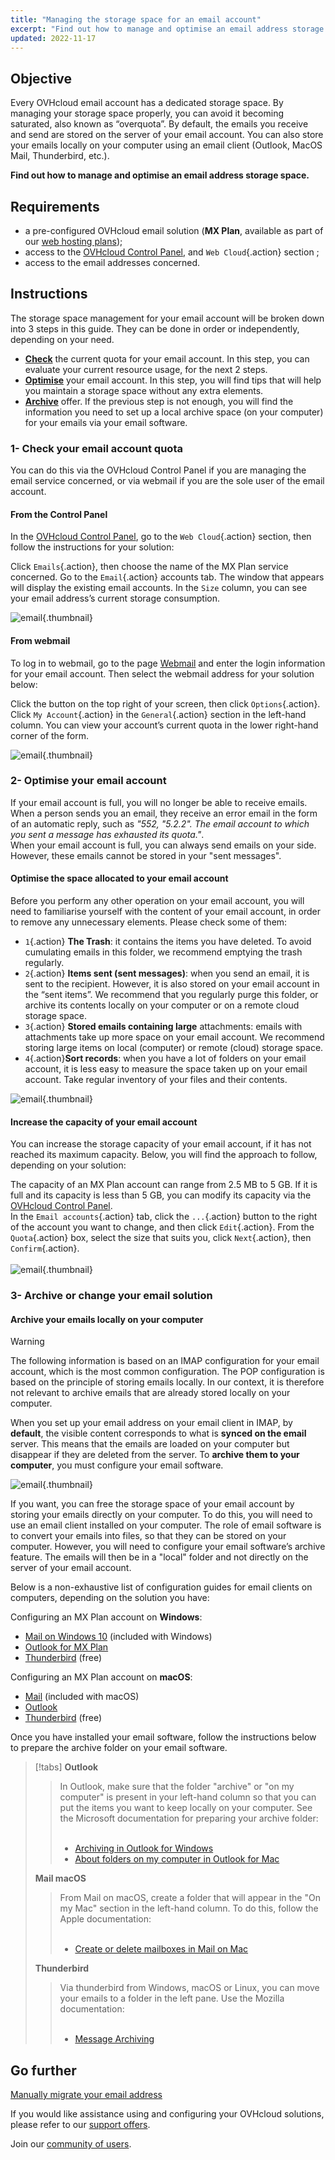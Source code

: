 ```yaml
---
title: "Managing the storage space for an email account"
excerpt: "Find out how to manage and optimise an email address storage space"
updated: 2022-11-17
---
```


## Objective

Every OVHcloud email account has a dedicated storage space. By managing your storage space properly, you can avoid it becoming saturated, also known as “overquota”. By default, the emails you receive and send are stored on the server of your email account. You can also store your emails locally on your computer using an email client (Outlook, MacOS Mail, Thunderbird, etc.).

**Find out how to manage and optimise an email address storage space.**

## Requirements

- a pre-configured OVHcloud email solution (**MX Plan**, available as part of our [web hosting plans](/links/web/hosting));
- access to the [OVHcloud Control Panel](/links/manager), and `Web Cloud`{.action} section ;
- access to the email addresses concerned.

## Instructions  <a name="instructions"></a>

The storage space management for your email account will be broken down into 3 steps in this guide. They can be done in order or independently, depending on your need.

- [**Check**](#check-quota) the current quota for your email account. In this step, you can evaluate your current resource usage, for the next 2 steps.
- [**Optimise**](#optimise) your email account. In this step, you will find tips that will help you maintain a storage space without any extra elements.
- [**Archive**](#archiveorswitch) offer. If the previous step is not enough, you will find the information you need to set up a local archive space (on your computer) for your emails via your email software.

### 1- **Check** your email account quota <a name="check-quota"></a>

You can do this via the OVHcloud Control Panel if you are managing the email service concerned, or via webmail if you are the sole user of the email account.

#### From the Control Panel <a name="quotacontrolpanel"></a>

In the [OVHcloud Control Panel](/links/manager), go to the `Web Cloud`{.action} section, then follow the instructions for your solution:

Click `Emails`{.action}, then choose the name of the MX Plan service concerned. Go to the `Email`{.action} accounts tab. The window that appears will display the existing email accounts. In the `Size` column, you can see your email address’s current storage consumption.

![email](images/email-quota-quotacontrolpanel01.png){.thumbnail}

#### From webmail <a name="quotawebmail"></a>

To log in to webmail, go to the page [Webmail](/links/web/email) and enter the login information for your email account. Then select the webmail address for your solution below:

Click the button on the <i class="icons-gear-concept icons-masterbrand-blue"></i>top right of your screen, then click `Options`{.action}. Click `My Account`{.action} in the `General`{.action} section in the left-hand column. You can view your account’s current quota in the lower right-hand corner of the form.

![email](images/email-quota-webmail01.png){.thumbnail}<br>

### 2- **Optimise** your email account <a name="optimise"></a>

If your email account is full, you will no longer be able to receive emails.<br>
When a person sends you an email, they receive an error email in the form of an automatic reply, such as *"552, "5.2.2". The email account to which you sent a message has exhausted its quota."*.<br>
When your email account is full, you can always send emails on your side. However, these emails cannot be stored in your "sent messages".

#### Optimise the space allocated to your email account

Before you perform any other operation on your email account, you will need to familiarise yourself with the content of your email account, in order to remove any unnecessary elements. Please check some of them:

- `1`{.action} **The Trash**: it contains the items you have deleted. To avoid cumulating emails in this folder, we recommend emptying the trash regularly.
- `2`{.action} **Items sent (sent messages)**: when you send an email, it is sent to the recipient. However, it is also stored on your email account in the “sent items”. We recommend that you regularly purge this folder, or archive its contents locally on your computer or on a remote cloud storage space.
- `3`{.action} **Stored emails containing large** attachments: emails with attachments take up more space on your email account. We recommend storing large items on local (computer) or remote (cloud) storage space.
- `4`{.action}**Sort records**: when you have a lot of folders on your email account, it is less easy to measure the space taken up on your email account. Take regular inventory of your files and their contents.

![email](images/email-quota-optimise01.png){.thumbnail}

#### Increase the capacity of your email account

You can increase the storage capacity of your email account, if it has not reached its maximum capacity. Below, you will find the approach to follow, depending on your solution:

The capacity of an MX Plan account can range from 2.5 MB to 5 GB. If it is full and its capacity is less than 5 GB, you can modify its capacity via the [OVHcloud Control Panel](/links/manager).<br>
In the `Email accounts`{.action} tab, click the `...`{.action} button to the right of the account you want to change, and then click `Edit`{.action}.
From the `Quota`{.action} box, select the size that suits you, click `Next`{.action}, then `Confirm`{.action}.<br><br>
![email](images/email-quota-more01.png){.thumbnail}<br>

### 3- **Archive** or **change your email solution** <a name="archiveorswitch"></a>

#### Archive your emails locally on your computer

> [!warning]
>
> The following information is based on an IMAP configuration for your email account, which is the most common configuration. The POP configuration is based on the principle of storing emails locally. In our context, it is therefore not relevant to archive emails that are already stored locally on your computer.

When you set up your email address on your email client in IMAP, by **default**, the visible content corresponds to what is **synced on the email** server. This means that the emails are loaded on your computer but disappear if they are deleted from the server. To **archive them to your computer**, you must configure your email software.

![email](images/email-quota-step03-archive.png){.thumbnail}

If you want, you can free the storage space of your email account by storing your emails directly on your computer. To do this, you will need to use an email client installed on your computer.
The role of email software is to convert your emails into files, so that they can be stored on your computer. However, you will need to configure your email software’s archive feature. The emails will then be in a "local" folder and not directly on the server of your email account.

Below is a non-exhaustive list of configuration guides for email clients on computers, depending on the solution you have:

Configuring an MX Plan account on **Windows**:

- [Mail on Windows 10](/pages/web_cloud/email_and_collaborative_solutions/mx_plan/how_to_configure_windows_10) (included with Windows)
- [Outlook for MX Plan](/pages/web_cloud/email_and_collaborative_solutions/mx_plan/how_to_configure_outlook_2016)
- [Thunderbird](/pages/web_cloud/email_and_collaborative_solutions/mx_plan/how_to_configure_thunderbird_windows) (free)

Configuring an MX Plan account on **macOS**:

- [Mail](/pages/web_cloud/email_and_collaborative_solutions/mx_plan/how_to_configure_mail_macos) (included with macOS)
- [Outlook](/pages/web_cloud/email_and_collaborative_solutions/mx_plan/how_to_configure_outlook_2016_mac)
- [Thunderbird](/pages/web_cloud/email_and_collaborative_solutions/mx_plan/how_to_configure_thunderbird_mac) (free)

Once you have installed your email software, follow the instructions below to prepare the archive folder on your email software.

> [!tabs]
> **Outlook**
>>
>> In Outlook, make sure that the folder "archive" or "on my computer" is present in your left-hand column so that you can put the items you want to keep locally on your computer. See the Microsoft documentation for preparing your archive folder:<br><br>
>> - [Archiving in Outlook for Windows](https://support.microsoft.com/en-us/office/archive-in-outlook-for-windows-25f75777-3cdc-4c77-9783-5929c7b47028)<br>
>> - [About folders on my computer in Outlook for Mac](https://support.microsoft.com/en-us/office/about-on-my-computer-folders-in-outlook-for-mac-c91b8729-924d-4c25-a5f6-38883d0f763d)<br>
>>
> **Mail macOS**
>>
>> From Mail on macOS, create a folder that will appear in the "On my Mac" section in the left-hand column. To do this, follow the Apple documentation:<br><br>
>> - [Create or delete mailboxes in Mail on Mac](https://support.apple.com/en-gb/guide/mail/mlhlp1021/15.0/mac/12.0)<br>
>>
> **Thunderbird**
>>
>> Via thunderbird from Windows, macOS or Linux, you can move your emails to a folder in the left pane. Use the Mozilla documentation:<br><br>
>> - [Message Archiving](https://support.mozilla.org/en-US/kb/archived-messages)<br>
>>

## Go further

[Manually migrate your email address](/pages/web_cloud/email_and_collaborative_solutions/migrating/manual_email_migration)

If you would like assistance using and configuring your OVHcloud solutions, please refer to our [support offers](/links/support).

Join our [community of users](/links/community).
